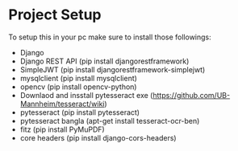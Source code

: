 # Project Setup

To setup this in your pc make sure to install those followings:

- Django
- Django REST API (pip install djangorestframework)
- SimpleJWT (pip install djangorestframework-simplejwt)
- mysqlclient (pip install mysqlclient)
- opencv (pip install opencv-python)
- Downlaod and insstall pytesseract exe (https://github.com/UB-Mannheim/tesseract/wiki)
- pytesseract (pip install pytesseract)
- pytesseract bangla (apt-get install tesseract-ocr-ben)
- fitz (pip install PyMuPDF)
- core headers (pip install django-cors-headers)
